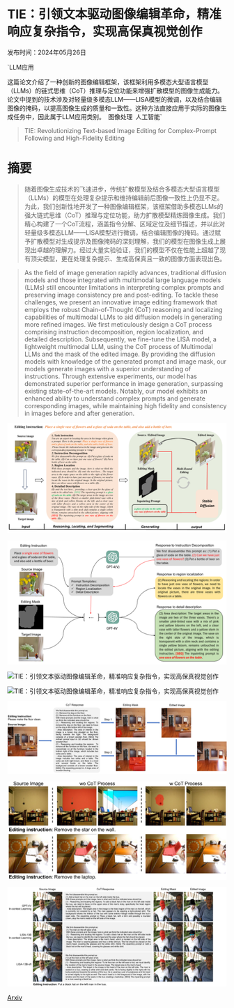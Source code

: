 # TIE：引领文本驱动图像编辑革命，精准响应复杂指令，实现高保真视觉创作

发布时间：2024年05月26日

`LLM应用

这篇论文介绍了一种创新的图像编辑框架，该框架利用多模态大型语言模型（LLMs）的链式思维（CoT）推理与定位功能来增强扩散模型的图像生成能力。论文中提到的技术涉及对轻量级多模态LLM——LISA模型的微调，以及结合编辑图像的掩码，以提高图像生成的质量和一致性。这种方法直接应用于实际的图像生成任务中，因此属于LLM应用类别。` `图像处理` `人工智能`

> TIE: Revolutionizing Text-based Image Editing for Complex-Prompt Following and High-Fidelity Editing

# 摘要

> 随着图像生成技术的飞速进步，传统扩散模型及结合多模态大型语言模型（LLMs）的模型在处理复杂提示和维持编辑前后图像一致性上仍显不足。为此，我们创新性地开发了一种图像编辑框架，该框架借助多模态LLMs的强大链式思维（CoT）推理与定位功能，助力扩散模型精炼图像生成。我们精心构建了一个CoT流程，涵盖指令分解、区域定位及细节描述，并以此对轻量级多模态LLM——LISA模型进行微调，结合编辑图像的掩码。通过赋予扩散模型对生成提示及图像掩码的深刻理解，我们的模型在图像生成上展现出卓越的理解力。经过大量实验验证，我们的模型不仅在性能上超越了现有顶尖模型，更在处理复杂提示、生成高保真且一致的图像方面表现出色。

> As the field of image generation rapidly advances, traditional diffusion models and those integrated with multimodal large language models (LLMs) still encounter limitations in interpreting complex prompts and preserving image consistency pre and post-editing. To tackle these challenges, we present an innovative image editing framework that employs the robust Chain-of-Thought (CoT) reasoning and localizing capabilities of multimodal LLMs to aid diffusion models in generating more refined images. We first meticulously design a CoT process comprising instruction decomposition, region localization, and detailed description. Subsequently, we fine-tune the LISA model, a lightweight multimodal LLM, using the CoT process of Multimodal LLMs and the mask of the edited image. By providing the diffusion models with knowledge of the generated prompt and image mask, our models generate images with a superior understanding of instructions. Through extensive experiments, our model has demonstrated superior performance in image generation, surpassing existing state-of-the-art models. Notably, our model exhibits an enhanced ability to understand complex prompts and generate corresponding images, while maintaining high fidelity and consistency in images before and after generation.

![TIE：引领文本驱动图像编辑革命，精准响应复杂指令，实现高保真视觉创作](../../../paper_images/2405.16803/x1.png)

![TIE：引领文本驱动图像编辑革命，精准响应复杂指令，实现高保真视觉创作](../../../paper_images/2405.16803/x2.png)

![TIE：引领文本驱动图像编辑革命，精准响应复杂指令，实现高保真视觉创作](../../../paper_images/2405.16803/x3.png)

![TIE：引领文本驱动图像编辑革命，精准响应复杂指令，实现高保真视觉创作](../../../paper_images/2405.16803/x4.png)

![TIE：引领文本驱动图像编辑革命，精准响应复杂指令，实现高保真视觉创作](../../../paper_images/2405.16803/x5.png)

![TIE：引领文本驱动图像编辑革命，精准响应复杂指令，实现高保真视觉创作](../../../paper_images/2405.16803/x6.png)

![TIE：引领文本驱动图像编辑革命，精准响应复杂指令，实现高保真视觉创作](../../../paper_images/2405.16803/x7.png)

[Arxiv](https://arxiv.org/abs/2405.16803)
